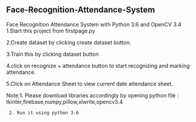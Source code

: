 ## Face-Recognition-Attendance-System
Face Recognition Attendance System with Python 3.6 and OpenCV 3.4
1.Start this project from firstpage.py

2.Create dataset by clicking create dataset button.

3.Train this by clicking dataset button

4.click on recognize + attendance button to start recognizing and marking attendance.

5.Click on Attendance Sheet to view current date attendance sheet.

Note:1. Please download libraries accordingly by opening python file : tkinter,firebase,numpy,pillow,xlwrite,opencv3.4

     2. Run it using python 3.6
